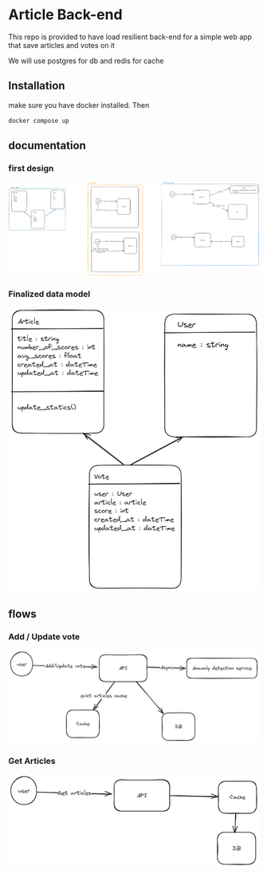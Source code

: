 # Article Back-end

This repo is provided to have load resilient back-end for a simple web app that save articles and votes on it

We will use postgres for db and redis for cache
## Installation
make sure you have docker installed. Then
```bash
docker compose up
```

## documentation
### first design
![Design](./docs/design-1.png)
### Finalized data model
![Data model](./docs/final-data-model.png)

## flows
### Add / Update vote
![Add-vote](./docs/add-vote-flow.png)

### Get Articles
![Add-vote](./docs/get-articles.png)